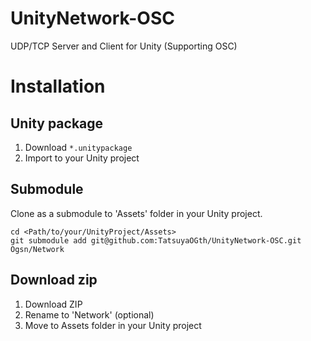 # UnityNetwork-OSC

UDP/TCP Server and Client for Unity (Supporting OSC)

# Installation

## Unity package

1. Download `*.unitypackage`
2. Import to your Unity project

## Submodule

Clone as a submodule to 'Assets' folder in your Unity project.  

```shell
cd <Path/to/your/UnityProject/Assets>
git submodule add git@github.com:TatsuyaOGth/UnityNetwork-OSC.git Ogsn/Network
```

## Download zip

1. Download ZIP
2. Rename to 'Network' (optional)
3. Move to Assets folder in your Unity project
